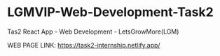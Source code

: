 # LGMVIP-Web-Development-Task2
Tas2 React App - Web Development - LetsGrowMore(LGM)

WEB PAGE LINK: https://task2-internship.netlify.app/
